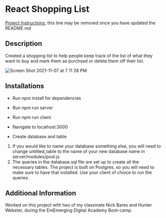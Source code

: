 # React Shopping List

[Project Instructions](./INSTRUCTIONS.md), this line may be removed once you have updated the README.md

## Description
Created a shopping list to help people keep track of the list of what they want to buy and mark them as purchsed or delete them off their list.

![Screen Shot 2021-11-07 at 7 11 28 PM](https://user-images.githubusercontent.com/82859114/140670176-fefc3277-5c17-4e43-a1ec-591a3e21c6df.png)

## Installations
- Run npm install for dependencies
- Run npm run server
- Run npm run client
- Navigate to localhost:3000

- Create database and table
1. If you would like to name your database something else, you will need to change untitled_table to the name of your new database name in server/modules/pool.js
2. The queries in the database.sql file are set up to create all the necessary tables. The project is built on Postgres, so you will need to make sure to have that installed. Use your client of choice to run the queries.

## Additional Information
Worked on this project with two of my classmate Nick Bares and Hunter Webster, during the EmEmerging Digital Academy Boot-camp.
